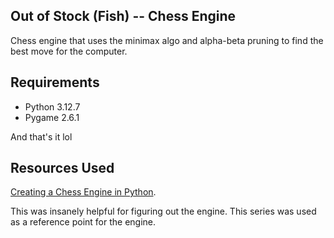 ## Out of Stock (Fish) -- Chess Engine
Chess engine that uses the minimax algo and alpha-beta pruning to find the best move for the computer.

## Requirements
- Python 3.12.7
- Pygame 2.6.1

And that's it lol

## Resources Used
[Creating a Chess Engine in Python](https://www.youtube.com/playlist?list=PLBwF487qi8MGU81nDGaeNE1EnNEPYWKY_).

This was insanely helpful for figuring out the engine. This series was used as a reference point for the engine.